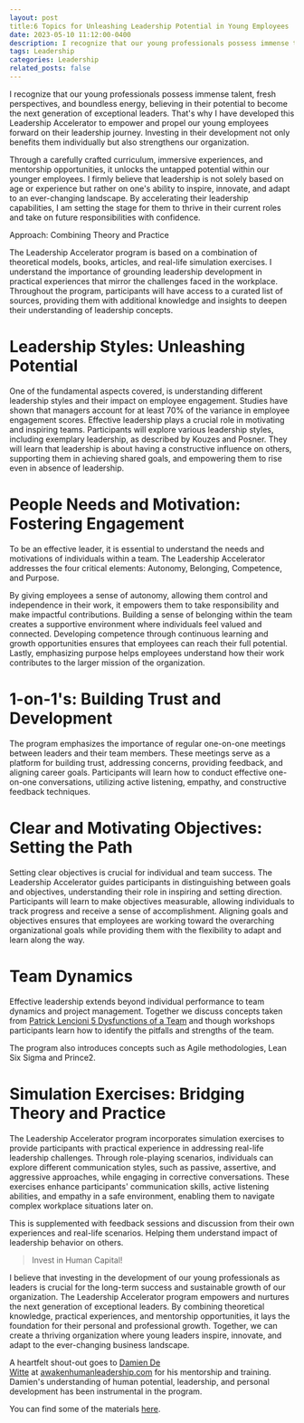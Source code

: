 ```yaml
---
layout: post
title:6 Topics for Unleashing Leadership Potential in Young Employees
date: 2023-05-10 11:12:00-0400
description: I recognize that our young professionals possess immense talent, fresh perspectives, and boundless energy, believing in their potential to become the next generation of exceptional leaders. 
tags: Leadership
categories: Leadership
related_posts: false
---
```


I recognize that our young professionals possess immense talent, fresh perspectives, and boundless energy, believing in their potential to become the next generation of exceptional leaders. That's why I have developed this Leadership Accelerator to empower and propel our young employees forward on their leadership journey. Investing in their development not only benefits them individually but also strengthens our organization.

Through a carefully crafted curriculum, immersive experiences, and mentorship opportunities, it unlocks the untapped potential within our younger employees. I firmly believe that leadership is not solely based on age or experience but rather on one's ability to inspire, innovate, and adapt to an ever-changing landscape. By accelerating their leadership capabilities, I am setting the stage for them to thrive in their current roles and take on future responsibilities with confidence.

Approach: Combining Theory and Practice

The Leadership Accelerator program is based on a combination of theoretical models, books, articles, and real-life simulation exercises. I understand the importance of grounding leadership development in practical experiences that mirror the challenges faced in the workplace. Throughout the program, participants will have access to a curated list of sources, providing them with additional knowledge and insights to deepen their understanding of leadership concepts.

# Leadership Styles: Unleashing Potential

One of the fundamental aspects covered, is understanding different leadership styles and their impact on employee engagement. Studies have shown that managers account for at least 70% of the variance in employee engagement scores. Effective leadership plays a crucial role in motivating and inspiring teams. Participants will explore various leadership styles, including exemplary leadership, as described by Kouzes and Posner. They will learn that leadership is about having a constructive influence on others, supporting them in achieving shared goals, and empowering them to rise even in absence of leadership.


# People Needs and Motivation: Fostering Engagement

To be an effective leader, it is essential to understand the needs and motivations of individuals within a team. The Leadership Accelerator addresses the four critical elements: Autonomy, Belonging, Competence, and Purpose.

By giving employees a sense of autonomy, allowing them control and independence in their work, it empowers them to take responsibility and make impactful contributions. Building a sense of belonging within the team creates a supportive environment where individuals feel valued and connected. Developing competence through continuous learning and growth opportunities ensures that employees can reach their full potential. Lastly, emphasizing purpose helps employees understand how their work contributes to the larger mission of the organization.

# 1-on-1's: Building Trust and Development

The program emphasizes the importance of regular one-on-one meetings between leaders and their team members. These meetings serve as a platform for building trust, addressing concerns, providing feedback, and aligning career goals. Participants will learn how to conduct effective one-on-one conversations, utilizing active listening, empathy, and constructive feedback techniques.

# Clear and Motivating Objectives: Setting the Path

Setting clear objectives is crucial for individual and team success. The Leadership Accelerator guides participants in distinguishing between goals and objectives, understanding their role in inspiring and setting direction. Participants will learn to make objectives measurable, allowing individuals to track progress and receive a sense of accomplishment. Aligning goals and objectives ensures that employees are working toward the overarching organizational goals while providing them with the flexibility to adapt and learn along the way.

# Team Dynamics

Effective leadership extends beyond individual performance to team dynamics and project management. Together we discuss concepts taken from [Patrick Lencioni 5 Dysfunctions of a Team](https://en.wikipedia.org/wiki/The_Five_Dysfunctions_of_a_Team) and though workshops participants learn how to identify the pitfalls and strengths of the team.


The program also introduces concepts such as Agile methodologies, Lean Six Sigma and Prince2.

# Simulation Exercises: Bridging Theory and Practice

The Leadership Accelerator program incorporates simulation exercises to provide participants with practical experience in addressing real-life leadership challenges. Through role-playing scenarios, individuals can explore different communication styles, such as passive, assertive, and aggressive approaches, while engaging in corrective conversations. These exercises enhance participants' communication skills, active listening abilities, and empathy in a safe environment, enabling them to navigate complex workplace situations later on.

This is supplemented with feedback sessions and discussion from their own experiences and real-life scenarios. Helping them understand impact of leadership behavior on others.

> Invest in Human Capital!

I believe that investing in the development of our young professionals as leaders is crucial for the long-term success and sustainable growth of our organization. The Leadership Accelerator program empowers and nurtures the next generation of exceptional leaders. By combining theoretical knowledge, practical experiences, and mentorship opportunities, it lays the foundation for their personal and professional growth. Together, we can create a thriving organization where young leaders inspire, innovate, and adapt to the ever-changing business landscape.

A heartfelt shout-out goes to [Damien De Witte](https://www.linkedin.com/in/damien-dewitte/) at [awakenhumanleadership.com](https://www.awakenhumanleadership.com/) for his mentorship and training. Damien's understanding of human potential, leadership, and personal development has been instrumental in the program.

You can find some of the materials [here](https://www.slideshare.net/DennisVanAelst/leadership-accelerator-unleashing-potential-in-younger-employeespptx).